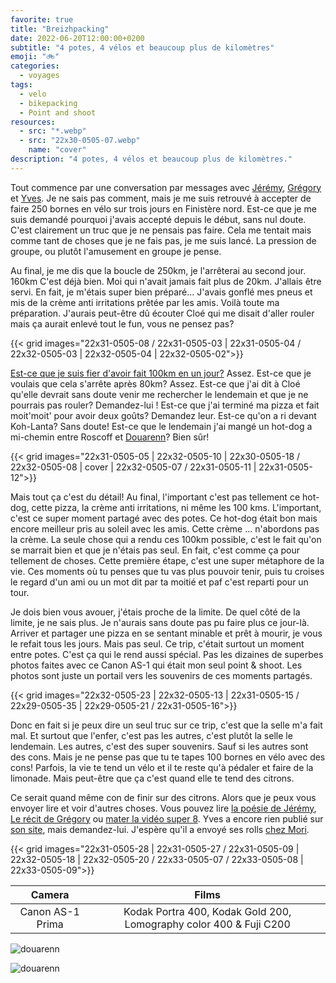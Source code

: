 ```yaml
---
favorite: true
title: "Breizhpacking"
date: 2022-06-20T12:00:00+0200
subtitle: "4 potes, 4 vélos et beaucoup plus de kilomètres"
emoji: "🚲"
categories:
  - voyages
tags:
  - velo
  - bikepacking
  - Point and shoot
resources:
  - src: "*.webp"
  - src: "22x30-0505-07.webp"
    name: "cover"
description: "4 potes, 4 vélos et beaucoup plus de kilomètres."
---
```


Tout commence par une conversation par messages avec [Jérémy](https://jeremyjanin.com), [Grégory](https://gregorymignard.com) et [Yves](https://yvesquere.com). Je ne sais pas comment, mais je me suis retrouvé à accepter de faire 250 bornes en vélo sur trois jours en Finistère nord. Est-ce que je me suis demandé pourquoi j'avais accepté depuis le début, sans nul doute. C'est clairement un truc que je ne pensais pas faire. Cela me tentait mais comme tant de choses que je ne fais pas, je me suis lancé. La pression de groupe, ou plutôt l'amusement en groupe je pense.

Au final, je me dis que la boucle de 250km, je l'arrêterai au second jour. 160km C'est déjà bien. Moi qui n'avait jamais fait plus de 20km. J'allais être servi. En fait, je m'étais super bien préparé... J'avais gonflé mes pneus et mis de la crème anti irritations prêtée par les amis. Voilà toute ma préparation. J'aurais peut-être dû écouter Cloé qui me disait d'aller rouler mais ça aurait enlevé tout le fun, vous ne pensez pas?

{{< grid images="22x31-0505-08 / 22x31-0505-03 | 22x31-0505-04 / 22x32-0505-03 | 22x32-0505-04 | 22x32-0505-02">}}

[Est-ce que je suis fier d'avoir fait 100km en un jour?](https://www.komoot.com/tour/763561273?ref=wtd) Assez. Est-ce que je voulais que cela s'arrête après 80km? Assez. Est-ce que j'ai dit à Cloé qu'elle devrait sans doute venir me rechercher le lendemain et que je ne pourrais pas rouler? Demandez-lui ! Est-ce que j'ai terminé ma pizza et fait moit'moit' pour avoir deux goûts? Demandez leur. Est-ce qu'on a ri devant Koh-Lanta? Sans doute! Est-ce que le lendemain j'ai mangé un hot-dog  a mi-chemin entre Roscoff et [Douarenn](https://douarenn.fr)? Bien sûr!

{{< grid images="22x31-0505-05 | 22x32-0505-10 | 22x30-0505-18 / 22x32-0505-08 | cover | 22x32-0505-07 / 22x31-0505-11 | 22x31-0505-12">}}

Mais tout ça c'est du détail! Au final, l'important c'est pas tellement ce hot-dog, cette pizza, la crème anti irritations, ni même les 100 kms. L'important, c'est ce super moment partagé avec des potes. Ce hot-dog était bon mais encore meilleur pris au soleil avec les amis. Cette crème ... n'abordons pas la crème. La seule chose qui a rendu ces 100km possible, c'est le fait qu'on se marrait bien et que je n'étais pas seul. En fait, c'est comme ça pour tellement de choses. Cette première étape, c'est une super métaphore de la vie. Ces moments où tu penses que tu vas plus pouvoir tenir, puis tu croises le regard d'un ami ou un mot dit par ta moitié et paf c'est reparti pour un tour.


Je dois bien vous avouer, j'étais proche de la limite. De quel côté de la limite, je ne sais plus. Je n'aurais sans doute pas pu faire plus ce jour-là. Arriver et partager une pizza en se sentant minable et prêt à mourir, je vous le refait tous les jours. Mais pas seul. Ce trip, c'était surtout un moment entre potes. C'est ça qui le rend aussi spécial. Pas les dizaines de superbes photos faites avec ce Canon AS-1 qui était mon seul point & shoot. Les photos sont juste un portail vers les souvenirs de ces moments partagés.

{{< grid images="22x32-0505-23 | 22x32-0505-13 | 22x31-0505-15 / 22x29-0505-35 | 22x29-0505-21 / 22x31-0505-16">}}

Donc en fait si je peux dire un seul truc sur ce trip, c'est que la selle m'a fait mal. Et surtout que l'enfer, c'est pas les autres, c'est plutôt la selle le lendemain. Les autres, c'est des super souvenirs. Sauf si les autres sont des cons. Mais je ne pense pas que tu te tapes 100 bornes en vélo avec des cons! Parfois, la vie te tend un vélo et il te reste qu'à pédaler et faire de la limonade. Mais peut-être que ça c'est quand elle te tend des citrons.

Ce serait quand même con de finir sur des citrons. Alors que je peux vous envoyer lire et voir d'autres choses. Vous pouvez lire [la poésie de Jérémy](https://jeremyjanin.com/breizhpacking/), [Le récit de Grégory](https://gregorymignard.com/breizhpacking/) ou [mater la vidéo super 8](https://youtu.be/yjlX66-oMk8). Yves a encore rien publié sur [son site](https://yvesquere.com), mais demandez-lui. J'espère qu'il a envoyé ses rolls [chez Mori](https://morifilmlab.com).


{{< grid images="22x31-0505-28 | 22x31-0505-27 / 22x31-0505-09 | 22x32-0505-18 | 22x32-0505-20 / 22x33-0505-07 / 22x33-0505-08 | 22x33-0505-09">}}


| Camera | Films |
|:-------:|:------:|
| Canon AS-1 Prima | Kodak Portra 400, Kodak Gold 200, Lomography color 400 & Fuji C200 |


![douarenn](22x33-0505-19)

![douarenn](22x33-0505-29)

